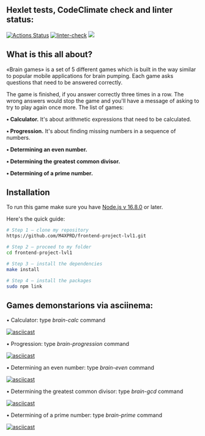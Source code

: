 ## Hexlet tests, CodeClimate check and linter status:
[![Actions Status](https://github.com/M4XPRD/frontend-project-lvl1/workflows/hexlet-check/badge.svg)](https://github.com/M4XPRD/frontend-project-lvl1/actions)
[![linter-check](https://github.com/M4XPRD/frontend-project-lvl1/actions/workflows/linter-check.yml/badge.svg)](https://github.com/M4XPRD/frontend-project-lvl1/actions/workflows/linter-check.yml)
<a href="https://codeclimate.com/github/codeclimate/codeclimate/maintainability"><img src="https://api.codeclimate.com/v1/badges/a99a88d28ad37a79dbf6/maintainability" /></a>

## What is this all about?

«Brain games» is a set of 5 different games which is built in the way similar to popular mobile applications for brain pumping. Each game asks questions that need to be answered correctly. 

The game is finished, if you answer correctly three times in a row. The wrong answers would stop the game and you'll have a message of asking to try to play again once more. The list of games:


**• Calculator.** It's about arithmetic expressions that need to be calculated.

**• Progression.** It's about finding missing numbers in a sequence of numbers.

**• Determining an even number.**

**• Determining the greatest common divisor.**

**• Determining of a prime number.**

## Installation

To run this game make sure you have [Node.js v 16.8.0](https://nodejs.org/en/) or later.

Here's the quick guide:

```sh
# Step 1 — clone my repository
https://github.com/M4XPRD/frontend-project-lvl1.git

# Step 2 — proceed to my folder
cd frontend-project-lvl1

# Step 3 — install the dependencies
make install

# Step 4 — install the packages
sudo npm link
```
## Games demonstarions via asciinema:

• Calculator: type *brain-calc* command 

[![asciicast](https://asciinema.org/a/445228.svg)](https://asciinema.org/a/445228)

• Progression: type *brain-progression* command

[![asciicast](https://asciinema.org/a/446259.svg)](https://asciinema.org/a/446259)

• Determining an even number: type *brain-even* command

[![asciicast](https://asciinema.org/a/444554.svg)](https://asciinema.org/a/444554)

• Determining the greatest common divisor: type *brain-gcd* command

[![asciicast](https://asciinema.org/a/445356.svg)](https://asciinema.org/a/445356)

• Determining of a prime number: type *brain-prime* command

[![asciicast](https://asciinema.org/a/446284.svg)](https://asciinema.org/a/446284)
